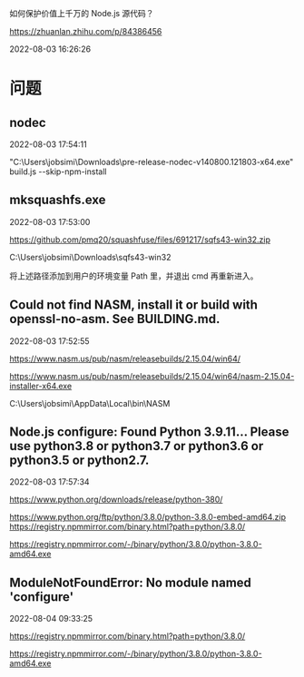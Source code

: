 如何保护价值上千万的 Node.js 源代码？

https://zhuanlan.zhihu.com/p/84386456

2022-08-03 16:26:26

# 问题

## nodec

2022-08-03 17:54:11

"C:\Users\jobsimi\Downloads\pre-release-nodec-v140800.121803-x64.exe" build.js --skip-npm-install

## mksquashfs.exe

2022-08-03 17:53:00

https://github.com/pmq20/squashfuse/files/691217/sqfs43-win32.zip

C:\Users\jobsimi\Downloads\sqfs43-win32

将上述路径添加到用户的环境变量 Path 里，并退出 cmd 再重新进入。

## Could not find NASM, install it or build with openssl-no-asm. See BUILDING.md.

2022-08-03 17:52:55

https://www.nasm.us/pub/nasm/releasebuilds/2.15.04/win64/

https://www.nasm.us/pub/nasm/releasebuilds/2.15.04/win64/nasm-2.15.04-installer-x64.exe

C:\Users\jobsimi\AppData\Local\bin\NASM

## Node.js configure: Found Python 3.9.11... Please use python3.8 or python3.7 or python3.6 or python3.5 or python2.7.

2022-08-03 17:57:34

https://www.python.org/downloads/release/python-380/

https://www.python.org/ftp/python/3.8.0/python-3.8.0-embed-amd64.zip
https://registry.npmmirror.com/binary.html?path=python/3.8.0/

https://registry.npmmirror.com/-/binary/python/3.8.0/python-3.8.0-amd64.exe

## ModuleNotFoundError: No module named 'configure'

2022-08-04 09:33:25

https://registry.npmmirror.com/binary.html?path=python/3.8.0/

https://registry.npmmirror.com/-/binary/python/3.8.0/python-3.8.0-amd64.exe
